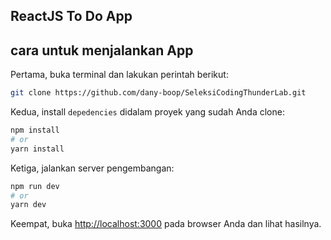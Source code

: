 ## ReactJS  To Do App

## cara untuk menjalankan App
Pertama, buka terminal dan lakukan perintah berikut:

```bash
git clone https://github.com/dany-boop/SeleksiCodingThunderLab.git
```

Kedua, install `depedencies` didalam proyek yang sudah Anda clone:

```bash
npm install
# or
yarn install
```

Ketiga, jalankan server pengembangan:

```bash
npm run dev
# or
yarn dev
```

Keempat, buka [http://localhost:3000](http://localhost:3000) pada browser Anda dan lihat hasilnya.
